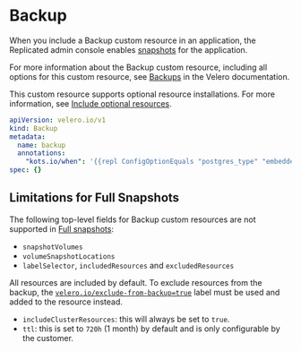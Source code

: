 # Backup

When you include a Backup custom resource in an application, the Replicated admin console enables [snapshots](../vendor/snapshots-overview) for the application.

For more information about the Backup custom resource, including all options for this custom resource, see [Backups](https://velero.netlify.app/docs/v1.5/api-types/backup/) in the Velero documentation.

This custom resource supports optional resource installations. For more information, see [Include optional resources](../vendor/packaging-include-resources).

```yaml
apiVersion: velero.io/v1
kind: Backup
metadata:
  name: backup
  annotations:
    "kots.io/when": '{{repl ConfigOptionEquals "postgres_type" "embedded_postgres" }}'
spec: {}
```

## Limitations for Full Snapshots

The following top-level fields for Backup custom resources are not supported in [Full snapshots](../enterprise/snapshots-understanding/#full-snapshots-recommended):

- `snapshotVolumes`
- `volumeSnapshotLocations`
- `labelSelector`, `includedResources` and `excludedResources`

All resources are included by default. To exclude resources from the backup, the [`velero.io/exclude-from-backup=true`](https://velero.netlify.app/docs/v1.5/resource-filtering/#veleroioexclude-from-backuptrue) label must be used and added to the resource instead.

- `includeClusterResources`: this will always be set to `true`.
- `ttl`: this is set to `720h` (1 month) by default and is only configurable by the customer.
